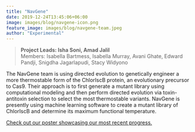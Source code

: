 ```yaml
---
title: "NavGene"
date: 2019-12-24T13:45:06+06:00
image: images/blog/navgene-icon.png
feature_image: images/blog/navgene-team.jpeg
author: "Experimental"
---
```

> **Project Leads: Isha Soni, Amad Jalil**\
> Members: Isabella Bartmess, Isabella Murray, Avani Ghate, Edward Pandji, Snigdha Jagarlapudi, Stacy Widyono

The NavGene team is using directed evolution to genetically engineer a more thermostable form of the ChlorIscB protein, an evolutionary precursor to Cas9. Their approach is to first generate a mutant library using computational modeling and then perform directed evolution via toxin-antitoxin selection to select the most thermostable variants. NavGene is presently using machine learning software to create a mutant library of ChlorIscB and determine its maximum functional temperature.

[Check out our poster showcasing our most recent progress.](https://drive.google.com/file/d/1A4oFpltCKX7kgsp_2jPGEHIid5-x4paR/view?usp=sharing)